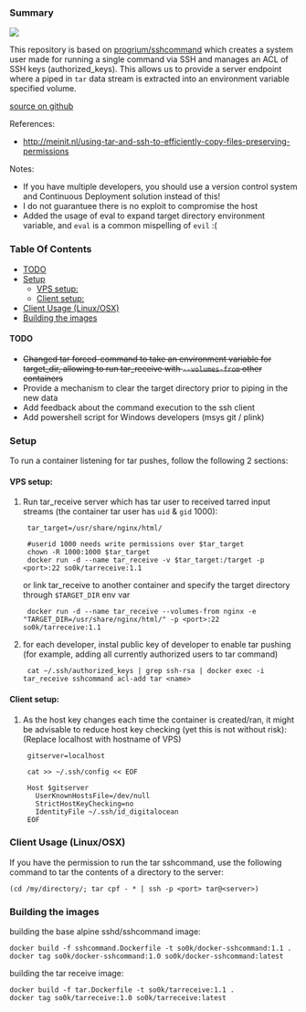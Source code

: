 ### Summary
[![](https://badge.imagelayers.io/so0k/tarreceive:latest.svg)](https://imagelayers.io/?images=so0k/tarreceive:latest 'Get your own badge on imagelayers.io')

This repository is based on [progrium/sshcommand](https://github.com/progrium/sshcommand) which creates a system user made for running a single command via SSH and manages an ACL of SSH keys (authorized_keys). This allows us to provide a server endpoint where a piped in `tar` data stream is extracted into an environment variable specified volume.

[source on github](https://github.com/so0k/docker-tarreceive)

References:

* http://meinit.nl/using-tar-and-ssh-to-efficiently-copy-files-preserving-permissions

Notes:

* If you have multiple developers, you should use a version control system and Continuous Deployment solution instead of this!
* I do not guarantuee there is no exploit to compromise the host
* Added the usage of eval to expand target directory environment variable, and `eval` is a common mispelling of `evil` :(

### Table Of Contents

<!-- MarkdownTOC depth=4 autolink=true bracket=round -->

- [TODO](#todo)
- [Setup](#setup)
    - [VPS setup:](#vps-setup)
    - [Client setup:](#client-setup)
- [Client Usage (Linux/OSX)](#client-usage-linuxosx)
- [Building the images](#building-the-images)

<!-- /MarkdownTOC -->

#### TODO

* ~~Changed tar forced-command to take an environment variable for target_dir, allowing to run tar_receive with `--volumes-from` other containers~~
* Provide a mechanism to clear the target directory prior to piping in the new data
* Add feedback about the command execution to the ssh client
* Add powershell script for Windows developers (msys git / plink)

### Setup

To run a container listening for tar pushes, follow the following 2 sections:

#### VPS setup:

1. Run tar_receive server which has tar user to received tarred input streams (the container tar user has `uid` & `gid` 1000):

        tar_target=/usr/share/nginx/html/

        #userid 1000 needs write permissions over $tar_target
        chown -R 1000:1000 $tar_target
        docker run -d --name tar_receive -v $tar_target:/target -p <port>:22 so0k/tarreceive:1.1

    or link tar_receive to another container and specify the target directory through `$TARGET_DIR` env var
    
        docker run -d --name tar_receive --volumes-from nginx -e "TARGET_DIR=/usr/share/nginx/html/" -p <port>:22 so0k/tarreceive:1.1

2. for each developer, instal public key of developer to enable tar pushing (for example, adding all currently authorized users to tar command)

        cat ~/.ssh/authorized_keys | grep ssh-rsa | docker exec -i tar_receive sshcommand acl-add tar <name>

#### Client setup:

1. As the host key changes each time the container is created/ran, it might be advisable to reduce host key checking (yet this is not without risk):
   (Replace localhost with hostname of VPS)

        gitserver=localhost

        cat >> ~/.ssh/config << EOF
        
        Host $gitserver
          UserKnownHostsFile=/dev/null
          StrictHostKeyChecking=no
          IdentityFile ~/.ssh/id_digitalocean
        EOF

### Client Usage (Linux/OSX)

If you have the permission to run the tar sshcommand, use the following command to tar the contents of a directory to the server:

    (cd /my/directory/; tar cpf - * | ssh -p <port> tar@<server>)

### Building the images

building the base alpine sshd/sshcommand image:

    docker build -f sshcommand.Dockerfile -t so0k/docker-sshcommand:1.1 .
    docker tag so0k/docker-sshcommand:1.0 so0k/docker-sshcommand:latest

building the tar receive image:

    docker build -f tar.Dockerfile -t so0k/tarreceive:1.1 .
    docker tag so0k/tarreceive:1.0 so0k/tarreceive:latest
